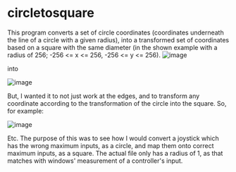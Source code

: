 # circletosquare
This program converts a set of circle coordinates (coordinates underneath the line of a circle with a given radius), into a transformed set of coordinates based on a square with the same diameter (in the shown example with a radius of 256; -256 <= x <= 256, -256 <= y <= 256). 
![image](https://github.com/user-attachments/assets/319a916e-778a-42ba-b127-6295ca7e0d90)


into

![image](https://github.com/user-attachments/assets/c2aacef0-a04f-4693-b1ab-e1921729197c)

But, I wanted it to not just work at the edges, and to transform any coordinate according to the transformation of the circle into the square. So, for example:

![image](https://github.com/user-attachments/assets/22729cd1-938f-40d9-a6b7-b992bd3f940b)


Etc. The purpose of this was to see how I would convert a joystick which has the wrong maximum inputs, as a circle, and map them onto correct maximum inputs, as a square. The actual file only has a radius of 1, as that matches with windows' measurement of a controller's input.
